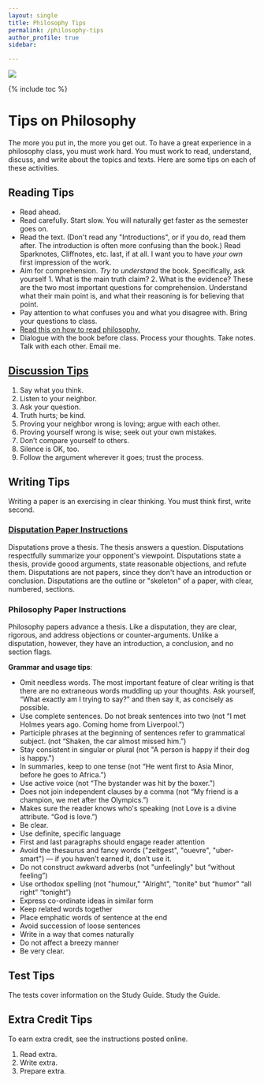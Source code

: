 ```yaml
---
layout: single
title: Philosophy Tips
permalink: /philosophy-tips
author_profile: true
sidebar: 

---
```


<img src="/images/beard-mechanics.jpg">

{% include toc %}



# Tips on Philosophy

The more you put in, the more you get out. To have a great experience in a philosophy class, you must work hard. You must work to read, understand, discuss, and write about the topics and texts. Here are some tips on each of these activities. 


## Reading Tips

* Read ahead. 
* Read carefully. Start slow. You will naturally get faster as the semester goes on.
* Read the text. (Don't read any "Introductions", or if you do, read them after. The introduction is often more confusing than the book.) Read Sparknotes, Cliffnotes, etc. last, if at all. I want you to have *your own* first impression of the work.
* Aim for comprehension. *Try to understand* the book. Specifically, ask yourself 1. What is the main truth claim? 2. What is the evidence? These are the two most important questions for comprehension. Understand what their main point is, and what their reasoning is for believing that point. 
* Pay attention to what confuses you and what you disagree with. Bring your questions to class.
* [Read this on how to read philosophy.](http://writing.dawsoncollege.qc.ca/wp-content/uploads/2011/09/Reading-Philosophy-Concepcion-2004.pdf)
* Dialogue with the book before class. Process your thoughts. Take notes. Talk with each other. Email me. 


## [Discussion Tips](/discussion101)

1. Say what you think.
2. Listen to your neighbor.
3. Ask your question. 
4. Truth hurts; be kind.
5. Proving your neighbor wrong is loving; argue with each other.
6. Proving yourself wrong is wise; seek out your own mistakes.
7. Don’t compare yourself to others.
8. Silence is OK, too.
9. Follow the argument wherever it goes; trust the process.


## Writing Tips

Writing a paper is an exercising in clear thinking. You must think first, write second. 

### [Disputation Paper Instructions](/disputations)

Disputations prove a thesis. The thesis answers a question. Disputations respectfully summarize your opponent's viewpoint. Disputations state a thesis, provide goood arguments, state reasonable objections, and refute them. Disputations are not papers,  since they don't have an  introduction or conclusion. Disputations are the outline or "skeleton" of a paper, with clear, numbered, sections. 






### Philosophy Paper Instructions

Philosophy papers advance a thesis. Like a disputation, they are clear, rigorous, and address objections or counter-arguments. Unlike a disputation, however, they have an introduction, a conclusion, and no section flags. 

**Grammar and usage tips**: 

* Omit needless words. The most important feature of clear writing is that there are no extraneous words muddling up your thoughts. Ask yourself, “What exactly am I trying to say?” and then say it, as concisely as possible. 
* Use complete sentences. Do not break sentences into two (not “I met Holmes years ago. Coming home from Liverpool.”)
* Participle phrases at the beginning of sentences refer to grammatical subject. (not “Shaken, the car almost missed him.”)          
* Stay consistent in singular or plural (not "A person is happy if their dog is happy.") 
* In summaries, keep to one tense  (not “He went first to Asia Minor, before he goes to Africa.”)
* Use active voice           (not “The bystander was hit by the boxer.”)
* Does not join independent clauses by a comma (not “My friend is a champion, we met after the Olympics.”)
* Makes sure the reader knows who's speaking         (not Love is a divine attribute. “God is love.”) 
* Be clear.     
* Use definite, specific language   
* First and last paragraphs should engage reader attention              
* Avoid the thesaurus and fancy words ("zeitgest", "ouevre", "uber-smart")        — if you haven’t earned it, don’t use it.
* Do not construct awkward adverbs (not "unfeelingly" but “without feeling”)
* Use orthodox spelling (not "humour," "Alright", "tonite" but “humor” “all right” “tonight”)       
* Express co-ordinate ideas in similar form        
* Keep related words together       
* Place emphatic words of sentence at the end       
* Avoid succession of loose sentences       
* Write in a way that comes naturally
* Do not affect a breezy manner           
* Be very clear.  


## Test Tips

The tests cover information on the Study Guide. Study the Guide. 



## Extra Credit Tips

To earn extra credit, see the instructions posted online.

1. Read extra. 
2. Write extra.
3. Prepare extra.


 [^3]: CNBC, "Mcdonald's shows how McNuggets are really made". http://www.cnbc.com/2014/12/09/mcdonalds-shows-how-mcnuggets-are-really-made.html. Accessed 02.16.16.

 [^4]: "Legal Separation." Snopes.com. Accessed 02.16.16.